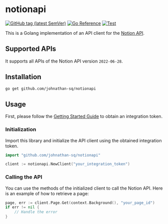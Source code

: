 # notionapi

[![GitHub tag (latest SemVer)](https://img.shields.io/github/v/tag/jomei/notionapi?label=go%20module)](https://github.com/johnathan-sq/notionapi/tags)
[![Go Reference](https://pkg.go.dev/badge/github.com/johnathan-sq/notionapi.svg)](https://pkg.go.dev/github.com/johnathan-sq/notionapi)
[![Test](https://github.com/johnathan-sq/notionapi/actions/workflows/test.yml/badge.svg)](https://github.com/johnathan-sq/notionapi/actions/workflows/test.yml)

This is a Golang implementation of an API client for the [Notion API](https://developers.notion.com/).

## Supported APIs

It supports all APIs of the Notion API version `2022-06-28`.

## Installation

```bash
go get github.com/johnathan-sq/notionapi
```

## Usage

First, please follow the [Getting Started Guide](https://developers.notion.com/docs/getting-started) to obtain an integration token.

### Initialization

Import this library and initialize the API client using the obtained integration token.

```go
import "github.com/johnathan-sq/notionapi"

client := notionapi.NewClient("your_integration_token")
```

### Calling the API

You can use the methods of the initialized client to call the Notion API. Here is an example of how to retrieve a page:

```go
page, err := client.Page.Get(context.Background(), "your_page_id")
if err != nil {
    // Handle the error
}
```
